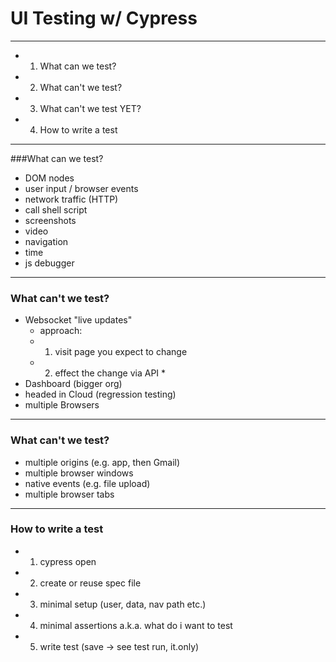 # UI Testing w/ Cypress

---

- 1. What can we test?
- 2. What can't we test?
- 3. What can't we test YET?
- 4. How to write a test

---

###What can we test?

- DOM nodes
- user input / browser events
- network traffic (HTTP)
- call shell script
- screenshots
- video
- navigation
- time
- js debugger

---

### What can't we test?

- Websocket "live updates"
  - approach:
  - 1. visit page you expect to change
  - 2. effect the change via API \*
- Dashboard (bigger org)
- headed in Cloud (regression testing)
- multiple Browsers

---

### What can't we test?

- multiple origins (e.g. app, then Gmail)
- multiple browser windows
- native events (e.g. file upload)
- multiple browser tabs

---

### How to write a test

- 1. cypress open
- 2. create or reuse spec file
- 3. minimal setup (user, data, nav path etc.)
- 4. minimal assertions a.k.a. what do i want to test
- 5. write test (save -> see test run, it.only)
